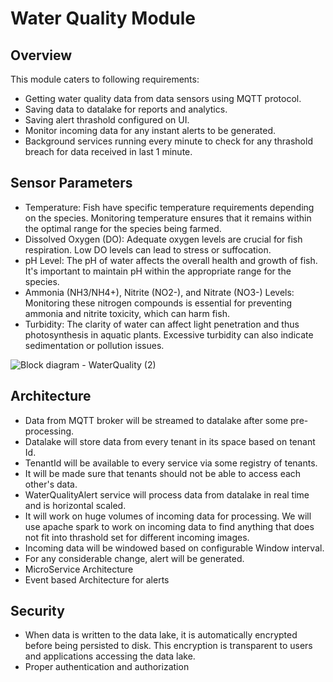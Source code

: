 # Water Quality Module
## Overview
This module caters to following requirements:
- Getting water quality data from data sensors using MQTT protocol.
- Saving data to datalake for reports and analytics.
- Saving alert thrashold configured on UI.
- Monitor incoming data for any instant alerts to be generated.
- Background services running every minute to check for any thrashold breach for data received in last 1 minute.

## Sensor Parameters
- Temperature: Fish have specific temperature requirements depending on the species. Monitoring temperature ensures that it remains within the optimal range for the species being farmed.
- Dissolved Oxygen (DO): Adequate oxygen levels are crucial for fish respiration. Low DO levels can lead to stress or suffocation.
- pH Level: The pH of water affects the overall health and growth of fish. It's important to maintain pH within the appropriate range for the species.
- Ammonia (NH3/NH4+), Nitrite (NO2-), and Nitrate (NO3-) Levels: Monitoring these nitrogen compounds is essential for preventing ammonia and nitrite toxicity, which can harm fish.
- Turbidity: The clarity of water can affect light penetration and thus photosynthesis in aquatic plants. Excessive turbidity can also indicate sedimentation or pollution issues.

![Block diagram - WaterQuality (2)](https://github.com/Anamika1911/ArchitecturalKatas/assets/6397314/3f49495e-f53f-4740-ac7c-c6c05e46e1d9)

## Architecture
- Data from MQTT broker will be streamed to datalake after some pre-processing.
- Datalake will store data from every tenant in its space based on tenant Id.
- TenantId will be available to every service via some registry of tenants.
- It will be made sure that tenants should not be able to access each other's data.
- WaterQualityAlert service will process data from datalake in real time and is horizontal scaled.
- It will work on huge volumes of incoming data for processing. We will use apache spark to work on incoming data to find anything that does not fit into thrashold set for different incoming images.
- Incoming data will be windowed based on configurable Window interval.
- For any considerable change, alert will be generated.
- MicroService Architecture
- Event based Architecture for alerts
## Security
- When data is written to the data lake, it is automatically encrypted before being persisted to disk. This encryption is transparent to users and applications accessing the data lake.
- Proper authentication and authorization
